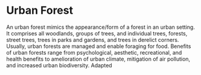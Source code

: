 # Urban Forest
An urban forest mimics the appearance/form of a forest in an urban setting. It comprises all woodlands, groups of trees, and individual trees, forests, street trees, trees in parks and gardens, and trees in derelict corners. Usually, urban forests are managed and enable foraging for food. Benefits of urban forests range from psychological, aesthetic, recreational, and health benefits to amelioration of urban climate, mitigation of air pollution, and increased urban biodiversity. Adapted
